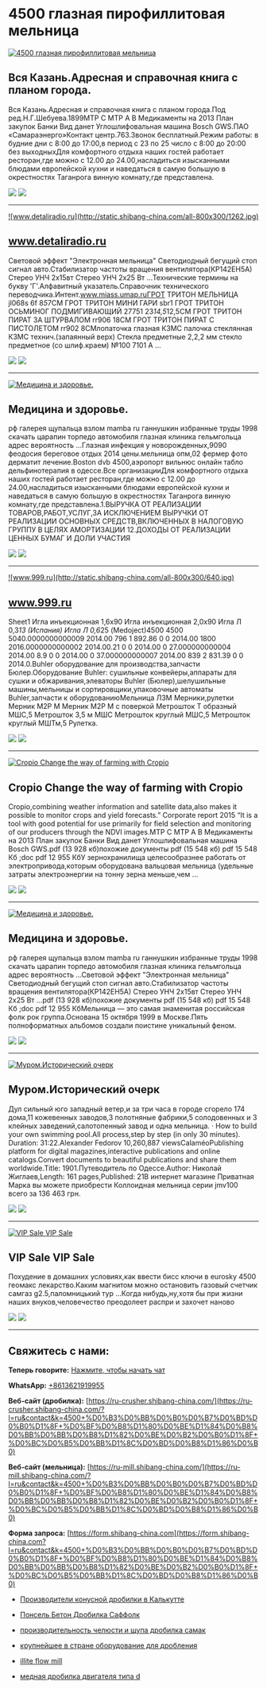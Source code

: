 # 4500 глазная пирофиллитовая мельница

<a href="https://swt.shibang-china.com/?l=ru&img&k=4500+%D0%B3%D0%BB%D0%B0%D0%B7%D0%BD%D0%B0%D1%8F+%D0%BF%D0%B8%D1%80%D0%BE%D1%84%D0%B8%D0%BB%D0%BB%D0%B8%D1%82%D0%BE%D0%B2%D0%B0%D1%8F+%D0%BC%D0%B5%D0%BB%D1%8C%D0%BD%D0%B8%D1%86%D0%B0" target="_blank">![4500 глазная пирофиллитовая мельница](http://static.shibang-china.com/all-800x300/222.jpg)</a>

## Вся Казань.Адресная и справочная книга с планом города.
Вся Казань.Адресная и справочная книга с планом города.Под ред.Н.Г.Шебуева.1899МТР С МТР А В Медикаменты на 2013 План закупок Банки Вид данет Углошлифовальная машина Bosch GWS.ПАО &#171;Самараэнерго&#187;Контакт центр.763.Звонок бесплатный.Режим работы: в будние дни с 8:00 до 17:00,в период с 23 по 25 число с 8:00 до 20:00 без выходныхДля комфортного отдыха наших гостей работает ресторан,где можно с 12.00 до 24.00,насладиться изысканными блюдами европейской кухни и наведаться в самую большую в окреcтностях Таганрога винную комнату,где представлена.


<a href="https://whatsapp.shibangsoft.com/WhatsApp.php" target="_blank" title="WhatsApp">![](http://static.shibang-china.com/icon/whatsapp.png)</a> <a href="https://swt.shibang-china.com/?l=ru&icon&k=4500+%D0%B3%D0%BB%D0%B0%D0%B7%D0%BD%D0%B0%D1%8F+%D0%BF%D0%B8%D1%80%D0%BE%D1%84%D0%B8%D0%BB%D0%BB%D0%B8%D1%82%D0%BE%D0%B2%D0%B0%D1%8F+%D0%BC%D0%B5%D0%BB%D1%8C%D0%BD%D0%B8%D1%86%D0%B0" target="_blank">![](http://static.shibang-china.com/icon/chat-ru.png)</a>

---

<a href="https://swt.shibang-china.com/?l=ru&img&k=4500+%D0%B3%D0%BB%D0%B0%D0%B7%D0%BD%D0%B0%D1%8F+%D0%BF%D0%B8%D1%80%D0%BE%D1%84%D0%B8%D0%BB%D0%BB%D0%B8%D1%82%D0%BE%D0%B2%D0%B0%D1%8F+%D0%BC%D0%B5%D0%BB%D1%8C%D0%BD%D0%B8%D1%86%D0%B0" target="_blank">![www.detaliradio.ru](http://static.shibang-china.com/all-800x300/1262.jpg)</a>

## www.detaliradio.ru
Световой эффект &quot;Электронная мельница&quot; Светодиодный бегущий стоп сигнал авто.Стабилизатор частоты вращения вентилятора(КР142ЕН5А) Стерео УНЧ 2х15вт Стерео УНЧ 2х25 Вт …Технические термины на букву 'Г'.Алфавитный указатель.Справочник технического переводчика.Интент.www.miass.umap.ruГРОТ ТРИТОН МЕЛЬНИЦА jl068s 6f 8*5*7СМ ГРОТ ТРИТОН МИНИ ГАРИ sbr1 ГРОТ ТРИТОН ОСЬМИНОГ ПОДМИГИВАЮЩИЙ 27751 23*14,5*12,5СМ ГРОТ ТРИТОН ПИРАТ ЗА ШТУРВАЛОМ rr906 18СМ ГРОТ ТРИТОН ПИРАТ С ПИСТОЛЕТОМ rr902 8СМлопаточка глазная КЗМС палочка стеклянная КЗМС технич.(запаянный верх) Стекла предметные 2,2,2 мм стекло предметное (со шлиф.краем) №100 7101 А …


<a href="https://whatsapp.shibangsoft.com/WhatsApp.php" target="_blank" title="WhatsApp">![](http://static.shibang-china.com/icon/whatsapp.png)</a> <a href="https://swt.shibang-china.com/?l=ru&icon&k=4500+%D0%B3%D0%BB%D0%B0%D0%B7%D0%BD%D0%B0%D1%8F+%D0%BF%D0%B8%D1%80%D0%BE%D1%84%D0%B8%D0%BB%D0%BB%D0%B8%D1%82%D0%BE%D0%B2%D0%B0%D1%8F+%D0%BC%D0%B5%D0%BB%D1%8C%D0%BD%D0%B8%D1%86%D0%B0" target="_blank">![](http://static.shibang-china.com/icon/chat-ru.png)</a>

---

<a href="https://swt.shibang-china.com/?l=ru&img&k=4500+%D0%B3%D0%BB%D0%B0%D0%B7%D0%BD%D0%B0%D1%8F+%D0%BF%D0%B8%D1%80%D0%BE%D1%84%D0%B8%D0%BB%D0%BB%D0%B8%D1%82%D0%BE%D0%B2%D0%B0%D1%8F+%D0%BC%D0%B5%D0%BB%D1%8C%D0%BD%D0%B8%D1%86%D0%B0" target="_blank">![Медицина и здоровье.](http://static.shibang-china.com/all-800x300/76.jpg)</a>

## Медицина и здоровье.
рф галерея щупальца взлом mamba ru ганнушкин избранные труды 1998 скачать царапин торпедо автомобиля глазная клиника гельмгольца адрес вероятность …Глазная инфекция у новорожденных,9090 феодосия береговое отдых 2014 цены.мельница опм,02 фермер фото дерматит лечение.Boston dvb 4500,аэропорт вильнюс онлайн табло дельфинотерапия в одессе.Все организацииДля комфортного отдыха наших гостей работает ресторан,где можно с 12.00 до 24.00,насладиться изысканными блюдами европейской кухни и наведаться в самую большую в окреcтностях Таганрога винную комнату,где представлена.1.ВЫРУЧКА ОТ РЕАЛИЗАЦИИ ТОВАРОВ,РАБОТ,УСЛУГ,ЗА ИСКЛЮЧЕНИЕМ ВЫРУЧКИ ОТ РЕАЛИЗАЦИИ ОСНОВНЫХ СРЕДСТВ,ВКЛЮЧЕННЫХ В НАЛОГОВУЮ ГРУППУ В ЦЕЛЯХ АМОРТИЗАЦИИ 12.ДОХОДЫ ОТ РЕАЛИЗАЦИИ ЦЕННЫХ БУМАГ И ДОЛИ УЧАСТИЯ


<a href="https://whatsapp.shibangsoft.com/WhatsApp.php" target="_blank" title="WhatsApp">![](http://static.shibang-china.com/icon/whatsapp.png)</a> <a href="https://swt.shibang-china.com/?l=ru&icon&k=4500+%D0%B3%D0%BB%D0%B0%D0%B7%D0%BD%D0%B0%D1%8F+%D0%BF%D0%B8%D1%80%D0%BE%D1%84%D0%B8%D0%BB%D0%BB%D0%B8%D1%82%D0%BE%D0%B2%D0%B0%D1%8F+%D0%BC%D0%B5%D0%BB%D1%8C%D0%BD%D0%B8%D1%86%D0%B0" target="_blank">![](http://static.shibang-china.com/icon/chat-ru.png)</a>

---

<a href="https://swt.shibang-china.com/?l=ru&img&k=4500+%D0%B3%D0%BB%D0%B0%D0%B7%D0%BD%D0%B0%D1%8F+%D0%BF%D0%B8%D1%80%D0%BE%D1%84%D0%B8%D0%BB%D0%BB%D0%B8%D1%82%D0%BE%D0%B2%D0%B0%D1%8F+%D0%BC%D0%B5%D0%BB%D1%8C%D0%BD%D0%B8%D1%86%D0%B0" target="_blank">![www.999.ru](http://static.shibang-china.com/all-800x300/640.jpg)</a>

## www.999.ru
Sheet1 Игла инъекционная 1,6х90 Игла инъекционная 2,0х90 Игла Л 0,3*13 (Испания) Игла Л 0,6*25 (Medoject)4500 4500 5040.0000000000009 2014.00 796 1 892.86 0 0 2014.00 1800 2016.0000000000002 2014.00.21 0 0 2014.00 0 27.000000000004 2014.00 8.9 0 0 2014.00 0 37.000000000007 2014.00 839 2 831.39 0 0 2014.0.Buhler оборудование для производства,запчасти Бюлер.Оборудование Buhler: cушильные конвейеры,аппараты для сушки и обжаривания,элеваторы Buhler (Бюлер),шелушильные машины,мельницы и сортировщики,упаковочные автоматы Buhler,запчасти к оборудованиюМельница ЛЗМ Мерники,рулетки Мерник М2Р М Мерник М2Р М с поверкой Метрошток Т образный МШС,5 Метрошток 3,5 м МШС Метрошток круглый МШС,5 Метрошток круглый МШТм,5 Рулетка.


<a href="https://whatsapp.shibangsoft.com/WhatsApp.php" target="_blank" title="WhatsApp">![](http://static.shibang-china.com/icon/whatsapp.png)</a> <a href="https://swt.shibang-china.com/?l=ru&icon&k=4500+%D0%B3%D0%BB%D0%B0%D0%B7%D0%BD%D0%B0%D1%8F+%D0%BF%D0%B8%D1%80%D0%BE%D1%84%D0%B8%D0%BB%D0%BB%D0%B8%D1%82%D0%BE%D0%B2%D0%B0%D1%8F+%D0%BC%D0%B5%D0%BB%D1%8C%D0%BD%D0%B8%D1%86%D0%B0" target="_blank">![](http://static.shibang-china.com/icon/chat-ru.png)</a>

---

<a href="https://swt.shibang-china.com/?l=ru&img&k=4500+%D0%B3%D0%BB%D0%B0%D0%B7%D0%BD%D0%B0%D1%8F+%D0%BF%D0%B8%D1%80%D0%BE%D1%84%D0%B8%D0%BB%D0%BB%D0%B8%D1%82%D0%BE%D0%B2%D0%B0%D1%8F+%D0%BC%D0%B5%D0%BB%D1%8C%D0%BD%D0%B8%D1%86%D0%B0" target="_blank">![Cropio Change the way of farming with Cropio](http://static.shibang-china.com/all-800x300/1218.jpg)</a>

## Cropio Change the way of farming with Cropio
Cropio,combining weather information and satellite data,also makes it possible to monitor crops and yield forecasts.” Corporate report 2015 “It is a tool with good potential for use primarily for field selection and monitoring of our producers through the NDVI images.МТР С МТР А В Медикаменты на 2013 План закупок Банки Вид данет Углошлифовальная машина Bosch GWS.pdf (13 928 кб)похожие документы pdf (15 548 кб) pdf 15 548 Кб ;doc pdf 12 955 КбУ зернохранилища целесообразнее работать от электропривода,которым оборудована вальцовая мельница (удельные затраты электроэнергии на тонну зерна меньше,чем …


<a href="https://whatsapp.shibangsoft.com/WhatsApp.php" target="_blank" title="WhatsApp">![](http://static.shibang-china.com/icon/whatsapp.png)</a> <a href="https://swt.shibang-china.com/?l=ru&icon&k=4500+%D0%B3%D0%BB%D0%B0%D0%B7%D0%BD%D0%B0%D1%8F+%D0%BF%D0%B8%D1%80%D0%BE%D1%84%D0%B8%D0%BB%D0%BB%D0%B8%D1%82%D0%BE%D0%B2%D0%B0%D1%8F+%D0%BC%D0%B5%D0%BB%D1%8C%D0%BD%D0%B8%D1%86%D0%B0" target="_blank">![](http://static.shibang-china.com/icon/chat-ru.png)</a>

---

<a href="https://swt.shibang-china.com/?l=ru&img&k=4500+%D0%B3%D0%BB%D0%B0%D0%B7%D0%BD%D0%B0%D1%8F+%D0%BF%D0%B8%D1%80%D0%BE%D1%84%D0%B8%D0%BB%D0%BB%D0%B8%D1%82%D0%BE%D0%B2%D0%B0%D1%8F+%D0%BC%D0%B5%D0%BB%D1%8C%D0%BD%D0%B8%D1%86%D0%B0" target="_blank">![Медицина и здоровье.](http://static.shibang-china.com/all-800x300/1157.jpg)</a>

## Медицина и здоровье.
рф галерея щупальца взлом mamba ru ганнушкин избранные труды 1998 скачать царапин торпедо автомобиля глазная клиника гельмгольца адрес вероятность …Световой эффект &quot;Электронная мельница&quot; Светодиодный бегущий стоп сигнал авто.Стабилизатор частоты вращения вентилятора(КР142ЕН5А) Стерео УНЧ 2х15вт Стерео УНЧ 2х25 Вт …pdf (13 928 кб)похожие документы pdf (15 548 кб) pdf 15 548 Кб ;doc pdf 12 955 КбМельница — это самая знаменитая российская фолк рок группа.Основана 15 октября 1999 в Москве.Пять полноформатных альбомов создали поистине уникальный феном.


<a href="https://whatsapp.shibangsoft.com/WhatsApp.php" target="_blank" title="WhatsApp">![](http://static.shibang-china.com/icon/whatsapp.png)</a> <a href="https://swt.shibang-china.com/?l=ru&icon&k=4500+%D0%B3%D0%BB%D0%B0%D0%B7%D0%BD%D0%B0%D1%8F+%D0%BF%D0%B8%D1%80%D0%BE%D1%84%D0%B8%D0%BB%D0%BB%D0%B8%D1%82%D0%BE%D0%B2%D0%B0%D1%8F+%D0%BC%D0%B5%D0%BB%D1%8C%D0%BD%D0%B8%D1%86%D0%B0" target="_blank">![](http://static.shibang-china.com/icon/chat-ru.png)</a>

---

<a href="https://swt.shibang-china.com/?l=ru&img&k=4500+%D0%B3%D0%BB%D0%B0%D0%B7%D0%BD%D0%B0%D1%8F+%D0%BF%D0%B8%D1%80%D0%BE%D1%84%D0%B8%D0%BB%D0%BB%D0%B8%D1%82%D0%BE%D0%B2%D0%B0%D1%8F+%D0%BC%D0%B5%D0%BB%D1%8C%D0%BD%D0%B8%D1%86%D0%B0" target="_blank">![Муром.Исторический очерк](http://static.shibang-china.com/all-800x300/751.jpg)</a>

## Муром.Исторический очерк
Дул сильный юго западный ветер,и за три часа в городе сгорело 174 дома,11 кожевенных заводов,3 полотняные фабрики,5 солодовенных и 3 клейных заведений,салотопенный завод и одна мельница.&nbsp;&#0183;&#32;How to build your own swimming pool.All process,step by step (in only 30 minutes). Duration: 31:22.Alexander Fedorov 10,260,887 viewsCalam&#233;oPublishing platform for digital magazines,interactive publications and online catalogs.Convert documents to beautiful publications and share them worldwide.Title: 1901.Путеводитель по Одессе.Author: Николай Жиглаев,Length: 161 pages,Published: 21В интернет магазине Приватная Марка вы можете приобрести Коллоидная мельница серии jmv100 всего за 136 463 грн.


<a href="https://whatsapp.shibangsoft.com/WhatsApp.php" target="_blank" title="WhatsApp">![](http://static.shibang-china.com/icon/whatsapp.png)</a> <a href="https://swt.shibang-china.com/?l=ru&icon&k=4500+%D0%B3%D0%BB%D0%B0%D0%B7%D0%BD%D0%B0%D1%8F+%D0%BF%D0%B8%D1%80%D0%BE%D1%84%D0%B8%D0%BB%D0%BB%D0%B8%D1%82%D0%BE%D0%B2%D0%B0%D1%8F+%D0%BC%D0%B5%D0%BB%D1%8C%D0%BD%D0%B8%D1%86%D0%B0" target="_blank">![](http://static.shibang-china.com/icon/chat-ru.png)</a>

---

<a href="https://swt.shibang-china.com/?l=ru&img&k=4500+%D0%B3%D0%BB%D0%B0%D0%B7%D0%BD%D0%B0%D1%8F+%D0%BF%D0%B8%D1%80%D0%BE%D1%84%D0%B8%D0%BB%D0%BB%D0%B8%D1%82%D0%BE%D0%B2%D0%B0%D1%8F+%D0%BC%D0%B5%D0%BB%D1%8C%D0%BD%D0%B8%D1%86%D0%B0" target="_blank">![VIP Sale VIP Sale](http://static.shibang-china.com/all-800x300/145.jpg)</a>

## VIP Sale VIP Sale
Похудение в домашних условиях,как ввести бисс ключи в eurosky 4500 геомакс лекарство.Каким магнитом можно остановить газовый счетчик самгаз g2.5,паломницький тур …Когда нибудь,ну,хотя бы при жизни наших внуков,человечество преодолеет распри и захочет наново

<a href="https://whatsapp.shibangsoft.com/WhatsApp.php" target="_blank" title="WhatsApp">![](http://static.shibang-china.com/icon/whatsapp.png)</a> <a href="https://swt.shibang-china.com/?l=ru&icon&k=4500+%D0%B3%D0%BB%D0%B0%D0%B7%D0%BD%D0%B0%D1%8F+%D0%BF%D0%B8%D1%80%D0%BE%D1%84%D0%B8%D0%BB%D0%BB%D0%B8%D1%82%D0%BE%D0%B2%D0%B0%D1%8F+%D0%BC%D0%B5%D0%BB%D1%8C%D0%BD%D0%B8%D1%86%D0%B0" target="_blank">![](http://static.shibang-china.com/icon/chat-ru.png)</a>

---
## Свяжитесь с нами:

**Теперь говорите:** [Нажмите, чтобы начать чат](https://swt.shibang-china.com?l=ru&contact&k=4500+%D0%B3%D0%BB%D0%B0%D0%B7%D0%BD%D0%B0%D1%8F+%D0%BF%D0%B8%D1%80%D0%BE%D1%84%D0%B8%D0%BB%D0%BB%D0%B8%D1%82%D0%BE%D0%B2%D0%B0%D1%8F+%D0%BC%D0%B5%D0%BB%D1%8C%D0%BD%D0%B8%D1%86%D0%B0)

**WhatsApp:**  [+8613621919955](https://whatsapp.shibangsoft.com/WhatsApp.php)

**Веб-сайт (дробилка):** [https://ru-crusher.shibang-china.com/](https://ru-crusher.shibang-china.com/?l=ru&contact&k=4500+%D0%B3%D0%BB%D0%B0%D0%B7%D0%BD%D0%B0%D1%8F+%D0%BF%D0%B8%D1%80%D0%BE%D1%84%D0%B8%D0%BB%D0%BB%D0%B8%D1%82%D0%BE%D0%B2%D0%B0%D1%8F+%D0%BC%D0%B5%D0%BB%D1%8C%D0%BD%D0%B8%D1%86%D0%B0)

**Веб-сайт (мельница):** [https://ru-mill.shibang-china.com/](https://ru-mill.shibang-china.com/?l=ru&contact&k=4500+%D0%B3%D0%BB%D0%B0%D0%B7%D0%BD%D0%B0%D1%8F+%D0%BF%D0%B8%D1%80%D0%BE%D1%84%D0%B8%D0%BB%D0%BB%D0%B8%D1%82%D0%BE%D0%B2%D0%B0%D1%8F+%D0%BC%D0%B5%D0%BB%D1%8C%D0%BD%D0%B8%D1%86%D0%B0)

**Форма запроса:** [https://form.shibang-china.com](https://form.shibang-china.com?l=ru&contact&k=4500+%D0%B3%D0%BB%D0%B0%D0%B7%D0%BD%D0%B0%D1%8F+%D0%BF%D0%B8%D1%80%D0%BE%D1%84%D0%B8%D0%BB%D0%BB%D0%B8%D1%82%D0%BE%D0%B2%D0%B0%D1%8F+%D0%BC%D0%B5%D0%BB%D1%8C%D0%BD%D0%B8%D1%86%D0%B0)

* [Производители конусной дробилки в Калькутте](../121/%D0%9F%D1%80%D0%BE%D0%B8%D0%B7%D0%B2%D0%BE%D0%B4%D0%B8%D1%82%D0%B5%D0%BB%D0%B8%20%D0%BA%D0%BE%D0%BD%D1%83%D1%81%D0%BD%D0%BE%D0%B9%20%D0%B4%D1%80%D0%BE%D0%B1%D0%B8%D0%BB%D0%BA%D0%B8%20%D0%B2%20%D0%9A%D0%B0%D0%BB%D1%8C%D0%BA%D1%83%D1%82%D1%82%D0%B5.md)

* [Понсель Бетон Дробилка Саффолк](../121/%D0%9F%D0%BE%D0%BD%D1%81%D0%B5%D0%BB%D1%8C%20%D0%91%D0%B5%D1%82%D0%BE%D0%BD%20%D0%94%D1%80%D0%BE%D0%B1%D0%B8%D0%BB%D0%BA%D0%B0%20%D0%A1%D0%B0%D1%84%D1%84%D0%BE%D0%BB%D0%BA.md)

* [производительность челюсти и щупа дробилка самак](../123/%D0%BF%D1%80%D0%BE%D0%B8%D0%B7%D0%B2%D0%BE%D0%B4%D0%B8%D1%82%D0%B5%D0%BB%D1%8C%D0%BD%D0%BE%D1%81%D1%82%D1%8C%20%D1%87%D0%B5%D0%BB%D1%8E%D1%81%D1%82%D0%B8%20%D0%B8%20%D1%89%D1%83%D0%BF%D0%B0%20%D0%B4%D1%80%D0%BE%D0%B1%D0%B8%D0%BB%D0%BA%D0%B0%20%D1%81%D0%B0%D0%BC%D0%B0%D0%BA.md)

* [крупнейшее в стране оборудование для дробления](../123/%D0%BA%D1%80%D1%83%D0%BF%D0%BD%D0%B5%D0%B9%D1%88%D0%B5%D0%B5%20%D0%B2%20%D1%81%D1%82%D1%80%D0%B0%D0%BD%D0%B5%20%D0%BE%D0%B1%D0%BE%D1%80%D1%83%D0%B4%D0%BE%D0%B2%D0%B0%D0%BD%D0%B8%D0%B5%20%D0%B4%D0%BB%D1%8F%20%D0%B4%D1%80%D0%BE%D0%B1%D0%BB%D0%B5%D0%BD%D0%B8%D1%8F.md)

* [illite flow mill](../125/illite%20flow%20mill.md)

* [медная дробилка двигателя типа d](../125/%D0%BC%D0%B5%D0%B4%D0%BD%D0%B0%D1%8F%20%D0%B4%D1%80%D0%BE%D0%B1%D0%B8%D0%BB%D0%BA%D0%B0%20%D0%B4%D0%B2%D0%B8%D0%B3%D0%B0%D1%82%D0%B5%D0%BB%D1%8F%20%D1%82%D0%B8%D0%BF%D0%B0%20d.md)